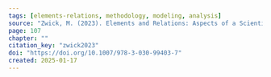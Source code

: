 ```yaml
---
tags: [elements-relations, methodology, modeling, analysis]
source: "Zwick, M. (2023). Elements and Relations: Aspects of a Scientific Metaphysics (Vol. 35). Springer International Publishing."
page: 107
chapter: ""
citation_key: "zwick2023"
doi: "https://doi.org/10.1007/978-3-030-99403-7"
created: 2025-01-17
---
```


